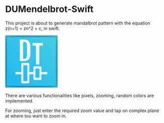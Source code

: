 # DUMendelbrot-Swift
This project is about to generate mandalbrot pattern with the equation z(n+1) = zn^2 + c, in swift.

![Screenshot](https://github.com/Dhaval1094/DTScrollableTabbar-Swift/blob/master/Screenshots/Logo/icon_logo.png)

There are various functionalities like pixels, zooming, random colors are implemented. 

For zooming, just enter the required zoom value and tap on complex plane at where tou want to zoom in.




